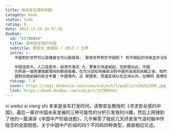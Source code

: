```yaml
---
title: 尋求安全感的中國
category: book
status: todo
rating: 0
date: 2023-11-24 18:57:42
douban:
  id: "23780854"
  title: 尋求安全感的中國
  subtitle: 黎安友 施道安 / 2013 / 左岸
  intro: >-
    中國對於世界可以是機會也可以是威脅。 那麼世界對於中國呢？ 和平崛起的背後並非沒有戰略思考。

    中國這麼大，人口這麼多，經濟充滿活 力，軍事又快速崛起，但即便如此，中國
    仍然是一個周遭強敵環伺的脆弱強權。在充分認知地緣政治對中國所造成的挑戰之後，我們才能夠更加理解：即便對它的鄰國影響日深，中國為什麼還要採取這樣那樣的外交政策。黎安友與施道安分析了中
    國對四個前線的安全考量：中國境內、近 鄰國家、周邊區域以及亞洲以外。在闡明 是哪些安全議題驅使中國採取哪些外交政策之後，兩位作者對中國的崛起給出
  rating: 7.8
  cover: https://img1.doubanio.com/view/subject/l/public/s26262399.jpg
  link: https://book.douban.com/subject/23780854/
---
```


vi weibo si xiang shi 本来是坐车打发时间，读黎安友教授的《寻求安全感的中国》，最后一章对中国未来发展的三种可能性的分析引发我的兴趣，然后上网搜到了他的一篇演讲《中国中产阶级谜题》，几乎解答了我前几天抒发丧气话时脑中所隐含的全部困惑，关于中国中产阶级的四个不同和四种类型，摘录相应论述。
